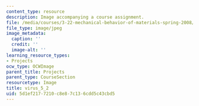 ```yaml
---
content_type: resource
description: Image accompanying a course assignment.
file: /media/courses/3-22-mechanical-behavior-of-materials-spring-2008/5d1ef2177210c8e87c136cdd5c43cbd5_virus_5_2.jpg
file_type: image/jpeg
image_metadata:
  caption: ''
  credit: ''
  image-alt: ''
learning_resource_types:
- Projects
ocw_type: OCWImage
parent_title: Projects
parent_type: CourseSection
resourcetype: Image
title: virus_5_2
uid: 5d1ef217-7210-c8e8-7c13-6cdd5c43cbd5
---
```

